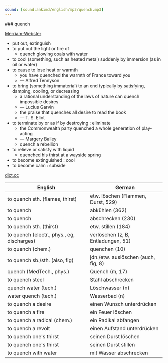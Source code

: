 ```yaml
---
sound: [sound:ankimd/english/mp3/quench.mp3]
---
```


\### quench

[Merriam-Webster](https://www.merriam-webster.com/dictionary/quench)

- put out, extinguish
- to put out the light or fire of
    - quench glowing coals with water
- to cool (something, such as heated metal) suddenly by immersion (as in oil or water)
- to cause to lose heat or warmth
    - you have quenched the warmth of France toward you
    - — Alfred Tennyson
- to bring (something immaterial) to an end typically by satisfying, damping, cooling, or decreasing
    - a rational understanding of the laws of nature can quench impossible desires
    - — Lucius Garvin
    - the praise that quenches all desire to read the book
    - — T. S. Eliot
- to terminate by or as if by destroying : eliminate
    - the Commonwealth party quenched a whole generation of play-acting
    - — Margery Bailey
    - quench a rebellion
- to relieve or satisfy with liquid
    - quenched his thirst at a wayside spring
- to become extinguished : cool
- to become calm : subside

[dict.cc](https://www.dict.cc/quench)

| English        | German       |
| -------------- | ------------ |
| to quench sth. (flames, thirst) | etw. löschen (Flammen, Durst, 529) |
| to quench | abkühlen (362) |
| to quench | abschrecken (230) |
| to quench sth. (thirst) | etw. stillen (184) |
| to quench (electr., phys., eg, discharges) | verlöschen (z, B, Entladungen, 51) |
| to quench (chem.) | quenchen (10) |
| to quench sb./sth. (also, fig) | jdn./etw. auslöschen (auch, fig, 8) |
| quench (MedTech., phys.) | Quench (m, 17) |
| to quench steel | Stahl abschrecken |
| quench water (tech.) | Löschwasser (n) |
| water quench (tech.) | Wasserbad (n) |
| to quench a desire | einen Wunsch unterdrücken |
| to quench a fire | ein Feuer löschen |
| to quench a radical (chem.) | ein Radikal abfangen |
| to quench a revolt | einen Aufstand unterdrücken |
| to quench one's thirst | seinen Durst löschen |
| to quench one's thirst | seinen Durst stillen |
| to quench with water | mit Wasser abschrecken |
